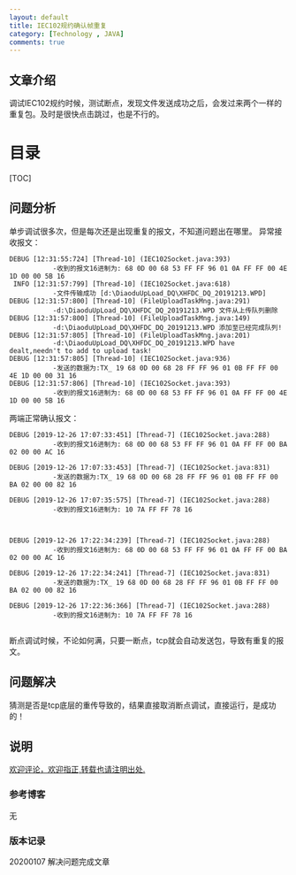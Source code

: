 ```yaml
---
layout: default
title: IEC102规约确认帧重复
category: [Technology , JAVA]
comments: true
---
```


## 文章介绍
调试IEC102规约时候，测试断点，发现文件发送成功之后，会发过来两个一样的重复包。及时是很快点击跳过，也是不行的。






# 目录

[TOC]








## 问题分析

单步调试很多次，但是每次还是出现重复的报文，不知道问题出在哪里。
异常接收报文：
```
DEBUG [12:31:55:724] [Thread-10] (IEC102Socket.java:393)
           -收到的报文16进制为: 68 0D 00 68 53 FF FF 96 01 0A FF FF 00 4E 1D 00 00 5B 16 
 INFO [12:31:57:799] [Thread-10] (IEC102Socket.java:618)
           -文件传输成功 [d:\DiaoduUpLoad_DQ\XHFDC_DQ_20191213.WPD] 
DEBUG [12:31:57:800] [Thread-10] (FileUploadTaskMng.java:291)
           -d:\DiaoduUpLoad_DQ\XHFDC_DQ_20191213.WPD 文件从上传队列删除
DEBUG [12:31:57:800] [Thread-10] (FileUploadTaskMng.java:149)
           -d:\DiaoduUpLoad_DQ\XHFDC_DQ_20191213.WPD 添加至已经完成队列!
DEBUG [12:31:57:805] [Thread-10] (FileUploadTaskMng.java:201)
           -d:\DiaoduUpLoad_DQ\XHFDC_DQ_20191213.WPD have dealt,needn't to add to upload task!
DEBUG [12:31:57:805] [Thread-10] (IEC102Socket.java:936)
           -发送的数据为:TX_ 19 68 0D 00 68 28 FF FF 96 01 0B FF FF 00 4E 1D 00 00 31 16 
DEBUG [12:31:57:806] [Thread-10] (IEC102Socket.java:393)
           -收到的报文16进制为: 68 0D 00 68 53 FF FF 96 01 0A FF FF 00 4E 1D 00 00 5B 16 
```


两端正常确认报文：
```
DEBUG [2019-12-26 17:07:33:451] [Thread-7] (IEC102Socket.java:288)
           -收到的报文16进制为: 68 0D 00 68 53 FF FF 96 01 0A FF FF 00 BA 02 00 00 AC 16 
		   
DEBUG [2019-12-26 17:07:33:453] [Thread-7] (IEC102Socket.java:831)
           -发送的数据为:TX_ 19 68 0D 00 68 28 FF FF 96 01 0B FF FF 00 BA 02 00 00 82 16 
		   
DEBUG [2019-12-26 17:07:35:575] [Thread-7] (IEC102Socket.java:288)
           -收到的报文16进制为: 10 7A FF FF 78 16 
		   
		   
		   
DEBUG [2019-12-26 17:22:34:239] [Thread-7] (IEC102Socket.java:288)
           -收到的报文16进制为: 68 0D 00 68 53 FF FF 96 01 0A FF FF 00 BA 02 00 00 AC 16
		   
DEBUG [2019-12-26 17:22:34:241] [Thread-7] (IEC102Socket.java:831)
           -发送的数据为:TX_ 19 68 0D 00 68 28 FF FF 96 01 0B FF FF 00 BA 02 00 00 82 16 
		   
DEBUG [2019-12-26 17:22:36:366] [Thread-7] (IEC102Socket.java:288)
           -收到的报文16进制为: 10 7A FF FF 78 16 
		   
```

断点调试时候，不论如何满，只要一断点，tcp就会自动发送包，导致有重复的报文。



## 问题解决

猜测是否是tcp底层的重传导致的，结果直接取消断点调试，直接运行，是成功的！




## 说明

[欢迎评论，欢迎指正,转载也请注明出处.](https://wangkun19930608.github.io/technology/java/2020/01/07/company-iec102-error/ )


### 参考博客

无

### 版本记录
20200107 解决问题完成文章
